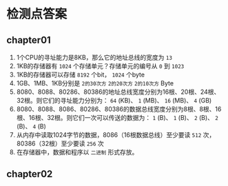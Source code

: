 # 检测点答案

## chapter01
1. 1个CPU的寻址能力是8KB，那么它的地址总线的宽度为 `13`
2. 1KB的存储器有 `1024` 个存储单元？存储单元的编号从 `0` 到 `1023`
3. 1KB的存储器可以存储 `8192` 个bit， `1024` 个byte
4. 1GB、1MB、1KB分别是 `2的30次方` `2的20次方` `2的10次方` Byte
5. 8080、8088、80286、80386的地址总线宽度分别为16根、20根、24根、32根。则它们的寻址能力分别为： `64` (KB)、 `1` (MB)、 `16` (MB)、 `4` (GB)
6. 8080、8088、8086、80286、80386的数据总线宽度分别为8根、8根、16根、16根、32根。则它们一次可以传送的数据为： `1` (B)、 `1` (B)、 `2` (B)、 `2` (B)、 `4` (B)
7. 从内存中读取1024字节的数据，8086（16根数据总线）至少要读 `512` 次，80386（32根）至少要读 `256` 次
8. 在存储器中，数据和程序以 `二进制` 形式存放。

## chapter02

